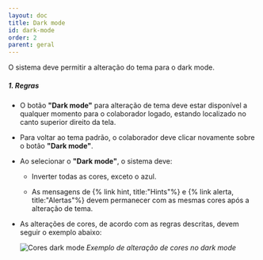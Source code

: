 ```yaml
---
layout: doc
title: Dark mode
id: dark-mode
order: 2
parent: geral
---
```


O sistema deve permitir a alteração do tema para o dark mode.

##### 1. Regras

- O botão **"Dark mode"** para alteração de tema deve estar disponível a qualquer momento para o colaborador logado, estando localizado no canto superior direito da tela.

- Para voltar ao tema padrão, o colaborador deve clicar novamente sobre o botão **"Dark mode"**.

- Ao selecionar o **"Dark mode"**, o sistema deve:

  - Inverter todas as cores, exceto o azul.

  - As mensagens de {% link hint, title:"Hints"%} e {% link alerta, title:"Alertas"%} devem permanecer com as mesmas cores após a alteração de tema.

- As alterações de cores, de acordo com as regras descritas, devem seguir o exemplo abaixo:

  ![Cores dark mode](./mensagem-sistema/img/cores-dark-mode.png) _Exemplo de alteração de cores no dark mode_
